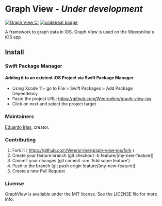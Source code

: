 # Graph View - *Under development*

[![Graph View CI](https://github.com/Weeronline/graph-view-ios/actions/workflows/ci.yml/badge.svg)](https://github.com/Weeronline/graph-view-ios/actions/workflows/ci.yml)
[![codebeat badge](https://codebeat.co/badges/c3077a33-adf1-4a8a-b800-f0e38164a72e)](https://codebeat.co/projects/github-com-weeronline-graph-view-ios-main)

A framework to graph data in IOS. Graph View is used on the Weeronline's iOS app

## Install

### Swift Package Manager

#### Adding it to an existent iOS Project via Swift Package Manager

- Using Xcode 11+ go to File > Swift Packages > Add Package Dependency
- Paste the project URL: https://github.com/Weeronline/graph-view-ios
- Click on next and select the project target


### Maintainers

[Eduardo Irias](https://github.com/eduardo22i), creator.

### Contributing

1. Fork it ( https://github.com/Weeronline/graph-view-ios/fork )
2. Create your feature branch (git checkout -b feature/[my-new-feature])
3. Commit your changes (git commit -am 'Add some feature')
4. Push to the branch (git push origin feature/[my-new-feature])
5. Create a new Pull Request

### License

GraphView is available under the MIT license. See the LICENSE file for more info.
